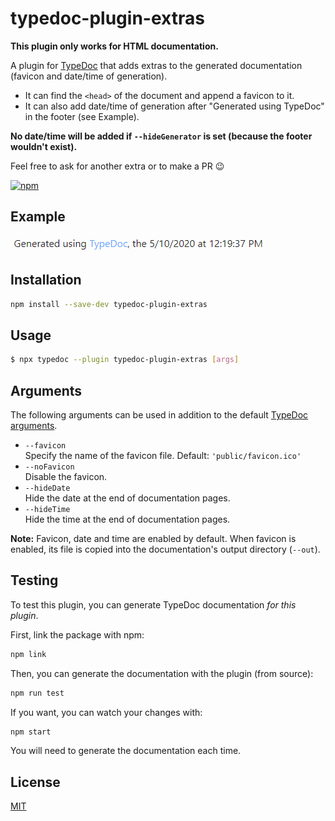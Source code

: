 # typedoc-plugin-extras

**This plugin only works for HTML documentation.**

A plugin for [TypeDoc](https://github.com/TypeStrong/typedoc) that adds extras to the generated documentation (favicon and date/time of generation).

* It can find the `<head>` of the document and append a favicon to it.
* It can also add date/time of generation after "Generated using TypeDoc" in the footer (see Example).

**No date/time will be added if `--hideGenerator` is set (because the footer wouldn't exist).**

Feel free to ask for another extra or to make a PR 😉

[![npm](https://img.shields.io/npm/v/typedoc-plugin-extras.svg)](https://www.npmjs.com/package/typedoc-plugin-extras)

## Example

![Example](public/example.png)

## Installation

```bash
npm install --save-dev typedoc-plugin-extras
```

## Usage

```bash
$ npx typedoc --plugin typedoc-plugin-extras [args]
```

## Arguments

The following arguments can be used in addition to the default [TypeDoc arguments](https://github.com/TypeStrong/typedoc#arguments).

- `--favicon`<br>
  Specify the name of the favicon file. Default: `'public/favicon.ico'`
- `--noFavicon`<br>
  Disable the favicon.
- `--hideDate`<br>
  Hide the date at the end of documentation pages.
- `--hideTime`<br>
  Hide the time at the end of documentation pages.

**Note:** Favicon, date and time are enabled by default.
When favicon is enabled, its file is copied into the documentation's output directory (`--out`).

## Testing

To test this plugin, you can generate TypeDoc documentation _for this plugin_.

First, link the package with npm:

```bash
npm link
```

Then, you can generate the documentation with the plugin (from source):

```bash
npm run test
```

If you want, you can watch your changes with:

```bash
npm start
```

You will need to generate the documentation each time.

## License

[MIT](https://github.com/Drarig29/typedoc-plugin-extras/blob/master/LICENSE)
